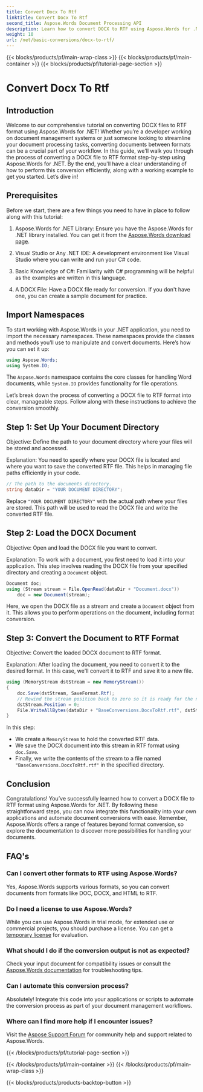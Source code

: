 ```yaml
---
title: Convert Docx To Rtf
linktitle: Convert Docx To Rtf
second_title: Aspose.Words Document Processing API
description: Learn how to convert DOCX to RTF using Aspose.Words for .NET with our step-by-step guide. Easy conversion for seamless document processing.
weight: 10
url: /net/basic-conversions/docx-to-rtf/
---
```


{{< blocks/products/pf/main-wrap-class >}}
{{< blocks/products/pf/main-container >}}
{{< blocks/products/pf/tutorial-page-section >}}

# Convert Docx To Rtf

## Introduction

Welcome to our comprehensive tutorial on converting DOCX files to RTF format using Aspose.Words for .NET! Whether you’re a developer working on document management systems or just someone looking to streamline your document processing tasks, converting documents between formats can be a crucial part of your workflow. In this guide, we'll walk you through the process of converting a DOCX file to RTF format step-by-step using Aspose.Words for .NET. By the end, you'll have a clear understanding of how to perform this conversion efficiently, along with a working example to get you started. Let’s dive in!

## Prerequisites

Before we start, there are a few things you need to have in place to follow along with this tutorial:

1. Aspose.Words for .NET Library: Ensure you have the Aspose.Words for .NET library installed. You can get it from the [Aspose.Words download page](https://releases.aspose.com/words/net/).

2. Visual Studio or Any .NET IDE: A development environment like Visual Studio where you can write and run your C# code.

3. Basic Knowledge of C#: Familiarity with C# programming will be helpful as the examples are written in this language.

4. A DOCX File: Have a DOCX file ready for conversion. If you don't have one, you can create a sample document for practice.

## Import Namespaces

To start working with Aspose.Words in your .NET application, you need to import the necessary namespaces. These namespaces provide the classes and methods you’ll use to manipulate and convert documents. Here’s how you can set it up:

```csharp
using Aspose.Words;
using System.IO;
```

The `Aspose.Words` namespace contains the core classes for handling Word documents, while `System.IO` provides functionality for file operations.

Let’s break down the process of converting a DOCX file to RTF format into clear, manageable steps. Follow along with these instructions to achieve the conversion smoothly.

## Step 1: Set Up Your Document Directory

Objective: Define the path to your document directory where your files will be stored and accessed.

Explanation: You need to specify where your DOCX file is located and where you want to save the converted RTF file. This helps in managing file paths efficiently in your code.

```csharp
// The path to the documents directory.
string dataDir = "YOUR DOCUMENT DIRECTORY";
```

Replace `"YOUR DOCUMENT DIRECTORY"` with the actual path where your files are stored. This path will be used to read the DOCX file and write the converted RTF file.

## Step 2: Load the DOCX Document

Objective: Open and load the DOCX file you want to convert.

Explanation: To work with a document, you first need to load it into your application. This step involves reading the DOCX file from your specified directory and creating a `Document` object.

```csharp
Document doc;
using (Stream stream = File.OpenRead(dataDir + "Document.docx"))
    doc = new Document(stream);
```

Here, we open the DOCX file as a stream and create a `Document` object from it. This allows you to perform operations on the document, including format conversion.

## Step 3: Convert the Document to RTF Format

Objective: Convert the loaded DOCX document to RTF format.

Explanation: After loading the document, you need to convert it to the desired format. In this case, we'll convert it to RTF and save it to a new file.

```csharp
using (MemoryStream dstStream = new MemoryStream())
{
    doc.Save(dstStream, SaveFormat.Rtf);
    // Rewind the stream position back to zero so it is ready for the next reader.
    dstStream.Position = 0;
    File.WriteAllBytes(dataDir + "BaseConversions.DocxToRtf.rtf", dstStream.ToArray());
}
```

In this step:
- We create a `MemoryStream` to hold the converted RTF data.
- We save the DOCX document into this stream in RTF format using `doc.Save`.
- Finally, we write the contents of the stream to a file named `"BaseConversions.DocxToRtf.rtf"` in the specified directory.

## Conclusion

Congratulations! You’ve successfully learned how to convert a DOCX file to RTF format using Aspose.Words for .NET. By following these straightforward steps, you can now integrate this functionality into your own applications and automate document conversions with ease. Remember, Aspose.Words offers a range of features beyond format conversion, so explore the documentation to discover more possibilities for handling your documents.

## FAQ's

### Can I convert other formats to RTF using Aspose.Words?
Yes, Aspose.Words supports various formats, so you can convert documents from formats like DOC, DOCX, and HTML to RTF.

### Do I need a license to use Aspose.Words?
While you can use Aspose.Words in trial mode, for extended use or commercial projects, you should purchase a license. You can get a [temporary license](https://purchase.aspose.com/temporary-license/) for evaluation.

### What should I do if the conversion output is not as expected?
Check your input document for compatibility issues or consult the [Aspose.Words documentation](https://reference.aspose.com/words/net/) for troubleshooting tips.

### Can I automate this conversion process?
Absolutely! Integrate this code into your applications or scripts to automate the conversion process as part of your document management workflows.

### Where can I find more help if I encounter issues?
Visit the [Aspose Support Forum](https://forum.aspose.com/c/words/8) for community help and support related to Aspose.Words.


{{< /blocks/products/pf/tutorial-page-section >}}

{{< /blocks/products/pf/main-container >}}
{{< /blocks/products/pf/main-wrap-class >}}

{{< blocks/products/products-backtop-button >}}
